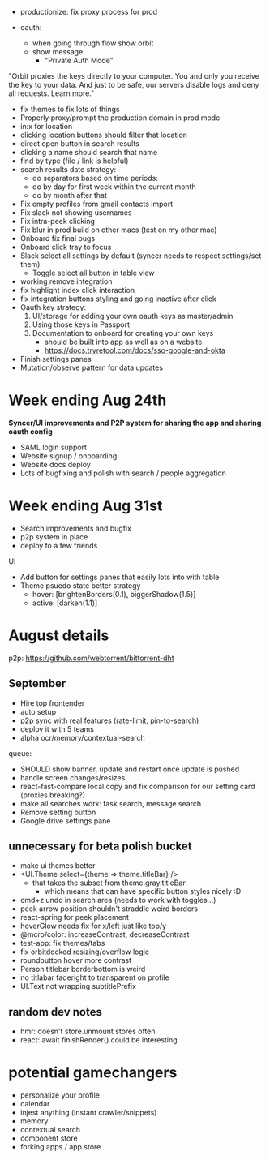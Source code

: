 - productionize: fix proxy process for prod

- oauth:
  - when going through flow show orbit
  - show message:
    - "Private Auth Mode"

"Orbit proxies the keys directly to your computer.
You and only you receive the key to your data.
And just to be safe, our servers disable logs and deny all requests. Learn more."

- fix themes to fix lots of things
- Properly proxy/prompt the production domain in prod mode
- in:x for location
- clicking location buttons should filter that location
- direct open button in search results
- clicking a name should search that name
- find by type (file / link is helpful)
- search results date strategy:
  - do separators based on time periods:
  - do by day for first week within the current month
  - do by month after that
- Fix empty profiles from gmail contacts import
- Fix slack not showing usernames
- Fix intra-peek clicking
- Fix blur in prod build on other macs (test on my other mac)
- Onboard fix final bugs
- Onboard click tray to focus
- Slack select all settings by default (syncer needs to respect settings/set them)
  - Toggle select all button in table view
- working remove integration
- fix highlight index click interaction
- fix integration buttons styling and going inactive after click
- Oauth key strategy:
  1.  UI/storage for adding your own oauth keys as master/admin
  2.  Using those keys in Passport
  3.  Documentation to onboard for creating your own keys
      - should be built into app as well as on a website
      - https://docs.tryretool.com/docs/sso-google-and-okta
- Finish settings panes
- Mutation/observe pattern for data updates

# Week ending Aug 24th

**Syncer/UI improvements and P2P system for sharing the app and sharing oauth config**

- SAML login support
- Website signup / onboarding
- Website docs deploy
- Lots of bugfixing and polish with search / people aggregation

# Week ending Aug 31st

- Search improvements and bugfix
- p2p system in place
- deploy to a few friends

UI

- Add button for settings panes that easily lots into with table
- Theme psuedo state better strategy
  - hover: [brightenBorders(0.1), biggerShadow(1.5)]
  - active: [darken(1.1)]

# August details

p2p: https://github.com/webtorrent/bittorrent-dht

## September

- Hire top frontender
- auto setup
- p2p sync with real features (rate-limit, pin-to-search)
- deploy it with 5 teams
- alpha ocr/memory/contextual-search

queue:

- SHOULD show banner, update and restart once update is pushed
- handle screen changes/resizes
- react-fast-compare local copy and fix comparison for our setting card (proxies breaking?)
- make all searches work: task search, message search
- Remove setting button
- Google drive settings pane

## unnecessary for beta polish bucket

- make ui themes better
- <UI.Theme select={theme => theme.titleBar} />
  - that takes the subset from theme.gray.titleBar
    - which means that can have specific button styles nicely :D
- cmd+z undo in search area (needs to work with toggles...)
- peek arrow position shouldn't straddle weird borders
- react-spring for peek placement
- hoverGlow needs fix for x/left just like top/y
- @mcro/color: increaseContrast, decreaseContrast
- test-app: fix themes/tabs
- fix orbitdocked resizing/overflow logic
- roundbutton hover more contrast
- Person titlebar borderbottom is weird
- no titlabar faderight to transparent on profile
- UI.Text not wrapping subtitlePrefix

## random dev notes

- hmr: doesn't store.unmount stores often
- react: await finishRender() could be interesting

# potential gamechangers

- personalize your profile
- calendar
- injest anything (instant crawler/snippets)
- memory
- contextual search
- component store
- forking apps / app store
